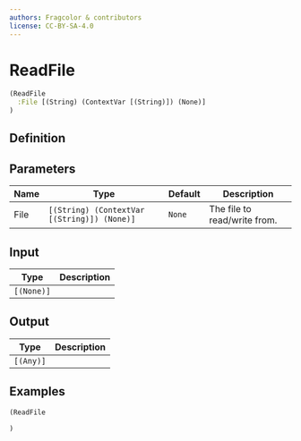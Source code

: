 ```yaml
---
authors: Fragcolor & contributors
license: CC-BY-SA-4.0
---
```



# ReadFile

```clojure
(ReadFile
  :File [(String) (ContextVar [(String)]) (None)]
)
```


## Definition




## Parameters

| Name | Type | Default | Description |
|------|------|---------|-------------|
| File | `[(String) (ContextVar [(String)]) (None)]` | `None` | The file to read/write from. |


## Input

| Type | Description |
|------|-------------|
| `[(None)]` |  |


## Output

| Type | Description |
|------|-------------|
| `[(Any)]` |  |


## Examples

```clojure
(ReadFile

)
```
